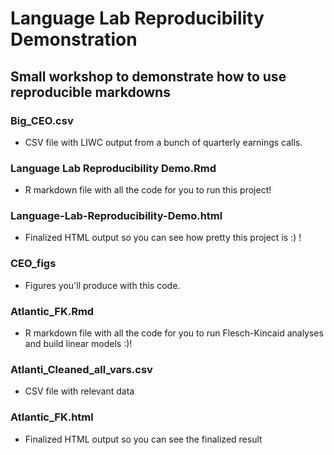 # Language Lab Reproducibility Demonstration

## Small workshop to demonstrate how to use reproducible markdowns

### Big_CEO.csv 
- CSV file with LIWC output from a bunch of quarterly earnings calls.

### Language Lab Reproducibility Demo.Rmd
- R markdown file with all the code for you to run this project!

### Language-Lab-Reproducibility-Demo.html
- Finalized HTML output so you can see how pretty this project is :) !

### CEO_figs
- Figures you'll produce with this code.

### Atlantic_FK.Rmd
- R markdown file with all the code for you to run Flesch-Kincaid analyses and build linear models :)!

### Atlanti_Cleaned_all_vars.csv
- CSV file with relevant data 

### Atlantic_FK.html
- Finalized HTML output so you can see the finalized result 
